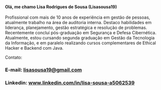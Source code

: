 #### Olá, me chamo Lisa Rodrigues de Sousa (Lisasousa19)

Profissional com mais de 10 anos de experiência em gestão de pessoas, atualmente trabalho na área de auditoria interna. 
Destaco habilidades em liderança, planejamento, gestão estratégica e resolução de problemas. Recentemente concluí pós-graduação em Segurança e Defesa Cibernética. 
Atualmente, estou cursando segunda graduação em Gestão da Tecnologia da Informação, e em paralelo realizando cursos complementares de Ethical Hacker e Backend com Java.


Contato:
### E-mail: lisasousa19@gmail.com
### Linkedin: www.linkedin.com/in/lisa-sousa-a5062539
